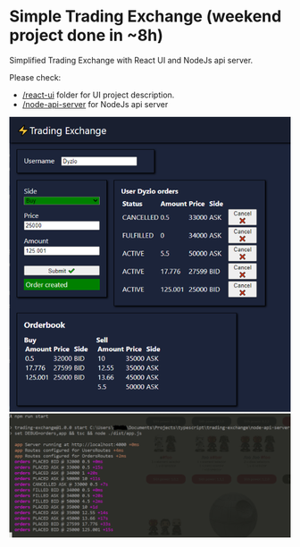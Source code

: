 # Simple Trading Exchange (weekend project done in ~8h)
Simplified Trading Exchange with React UI and NodeJs api server.

Please check: 
* [/react-ui](https://github.com/aciura/SimpleTradingExchange/tree/main/react-ui) folder for UI project description. 
* [/node-api-server](https://github.com/aciura/SimpleTradingExchange/tree/main/node-api-server) for NodeJs api server

![ReactJS Web App Screenshot](https://github.com/aciura/SimpleTradingExchange/blob/main/react-ui-screenshot.PNG?raw=true)
![NodeJs API Screenshot](https://github.com/aciura/SimpleTradingExchange/blob/main/node-api-server-screenshot.PNG?raw=true)
